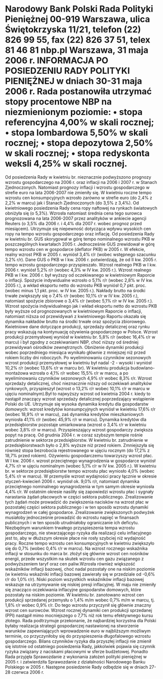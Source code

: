 Narodowy Bank Polski
Rada Polityki Pieniężnej
00-919 Warszawa, ulica Świętokrzyska 11/21, telefon (22) 826 99 55, fax (22) 826 37 51,
telex 81 46 81 nbp.pl
Warszawa, 31 maja 2006 r.
INFORMACJA PO POSIEDZENIU RADY POLITYKI PIENIĘŻNEJ
w dniach 30-31 maja 2006 r.
Rada postanowiła utrzymać stopy procentowe NBP na niezmienionym poziomie:
• stopa referencyjna 4,00% w skali rocznej;
• stopa lombardowa 5,50% w skali rocznej;
• stopa depozytowa 2,50% w skali rocznej;
• stopa redyskonta weksli 4,25% w skali rocznej.
==================================================================
Od posiedzenia Rady w kwietniu br. nieznacznie podwyższono prognozy wzrostu
gospodarczego na 2006 r. oraz inflacji na 2006 i 2007 r. w Stanach Zjednoczonych. Natomiast
prognozy inflacji i wzrostu gospodarczego w strefie euro na lata 2006-2007 nie zmieniły się. W
kwietniu roczne tempo wzrostu cen konsumpcyjnych wzrosło zarówno w strefie euro (do 2,4% z
2,2% w marcu) jak i Stanach Zjednoczonych (do 3,5% z 3,4%). Od kwietniowego posiedzenia
Rady cena ropy naftowej na rynkach światowych obniżyła się (o 5,3%). Wzrosła natomiast średnia
cena tego surowca prognozowana na lata 2006-2007 przez analityków w ankiecie agencji Reuters
(o 3,5% dla 2006 r. i 4,4% dla 2007 r. wobec prognoz przed miesiącem). Utrzymuje się niepewność
dotycząca wpływu wysokich cen ropy na tempo wzrostu gospodarczego oraz inflację.
Od posiedzenia Rady w kwietniu br. GUS skorygował w górę tempo nominalnego wzrostu
PKB w poszczególnych kwartałach 2005 r. Jednocześnie GUS zrewidował w górę tempo wzrostu
cen w gospodarce (deflator PKB) w 2005 r. W efekcie, realny wzrost PKB w 2005 r. wyniósł 3,4%
r/r (wobec wstępnego szacunku 3,2% r/r).
Dane GUS o PKB w I kw. 2006 r. potwierdzają, że od II kw. 2005 r. tempo wzrostu
gospodarczego przyspieszało. Wzrost realnego PKB w I kw. 2006 r. wyniósł 5,2% r/r (wobec 4,3%
w IV kw. 2005 r.). Wzrost realnego PKB w I kw. 2006 r. był wyższy od oczekiwanego w
kwietniowym Raporcie o inflacji. Spożycie indywidualne wzrosło o 5,1% r/r (wobec 2,8% w IV
kw. 2005 r.), a wkład eksportu netto do wzrostu PKB wyniósł 0,7 pkt. proc. (wobec minus 1,1 pkt.
proc. w IV kw. 2005 r.). Nakłady brutto na środki trwałe zwiększyły się o 7,4% r/r (wobec 10,1%
r/r w IV kw. 2005 r.), natomiast spożycie zbiorowe o 3,4% r/r (wobec 5,1% r/r w IV kw. 2005 r.).
Wzrost spożycia indywidualnego jak i wkład eksportu netto do wzrostu PKB były wyższe od
prognozowanych w kwietniowym Raporcie o inflacji, natomiast niższa od przewidywań z
kwietniowego Raportu okazała się dynamika nakładów brutto na środki trwałe oraz spożycia
zbiorowego.
Kwietniowe dane dotyczące produkcji, sprzedaży detalicznej oraz rynku pracy wskazują na
kontynuację ożywienia gospodarczego w Polsce. Wzrost produkcji przemysłowej wyniósł w
kwietniu br. 5,8% r/r (wobec 16,4% r/r w marcu) i był zgodny z oczekiwaniami NBP, choć niższy
od średniej przewidywań ośrodków zewnętrznych. Obniżenie dynamiki produkcji wobec
poprzedniego miesiąca wynikało głównie z mniejszej niż przed rokiem liczby dni roboczych. Po
wyeliminowaniu czynników sezonowych wzrost produkcji przemysłowej w kwietniu był nadal
-2 -
wysoki i wyniósł 10,2% r/r (wobec 13,6% r/r w marcu br). W kwietniu produkcja budowlano-
montażowa wzrosła o 4,1% r/r wobec 15,5% r/r w marcu, a po wyeliminowaniu czynników
sezonowych 4,9% r/r wobec 8,3% r/r. Wzrost sprzedaży detalicznej, choć nieznacznie niższy od
oczekiwań analityków rynkowych, przyspieszył (wzrost o 13,2% r/r wobec 10,1% r/r w marcu w
ujęciu nominalnym).Był to najwyższy wzrost od kwietnia 2004 r. kiedy to nastąpił znaczący wzrost
sprzedaży detalicznej poprzedzający wstąpienie Polski do UE. Utrzymuje się wysoka dynamika
kredytu dla gospodarstw domowych: wzrost kredytów konsumpcyjnych wyniósł w kwietniu 17,6%
r/r (wobec 18,9% r/r w marcu), zaś dynamika kredytów mieszkaniowych wyniosła 41,1% r/r
(wobec 45,9% r/r w marcu). Dynamika kredytów dla przedsiębiorstw pozostaje umiarkowana
(wzrost o 3,4% r/r w kwietniu wobec 3,8% r/r w marcu).
Przyspieszający wzrost gospodarczy zwiększa popyt na pracę. Od grudnia 2004 r. w coraz
szybszym tempie rośnie zatrudnienie w sektorze przedsiębiorstw. W kwietniu br. zatrudnienie w
przedsiębiorstwach było o 2,8% wyższe niż przed rokiem. Zmniejszyła się również stopa
bezrobocia rejestrowanego w ujęciu rocznym (do 17,2% z 18,7% przed rokiem).
Ożywieniu gospodarczemu towarzyszy wzrost płac. W I kw. 2006 r. wzrost przeciętnego
wynagrodzenia w gospodarce wyniósł 4,7% r/r w ujęciu nominalnym (wobec 5,1% r/r w IV kw.
2005 r.). W kwietniu br. w sektorze przedsiębiorstw tempo wzrostu płac wyniosło 4,0% (wobec
5,4% r/r w marcu). W przemyśle wzrost wydajności pracy łącznie w okresie styczeń-kwiecień 2006
r. wyniósł ok. 9,0% r/r, natomiast dynamika przeciętnego nominalnego wynagrodzenia w tym
samym okresie wyniosła 4,4% r/r. W ostatnim okresie nasiliły się zapowiedzi wzrostu płac i
sygnały narastania żądań płacowych w części sektora publicznego. Zrealizowanie tych żądań może
prowadzić do zwiększenia nacisków na wzrost płac w pozostałej części sektora publicznego i w ten
sposób wzrostu dynamiki wynagrodzeń w całej gospodarce. Zrealizowanie zwiększonych
podwyżek musiałoby jednocześnie prowadzić do wzrostu napięć w finansach publicznych i w ten
sposób utrudniałoby ograniczanie ich deficytu. Niezbędnym warunkiem trwałego przyspieszenia
tempa wzrostu gospodarczego, nie stwarzającego ryzyka dla realizacji celu inflacyjnego jest to, aby
w dłuższym okresie płace nie rosły szybciej niż wydajność pracy.
Roczne tempo wzrostu cen konsumpcyjnych w kwietniu zwiększyło się do 0,7% (wobec
0,4% r/r w marcu). Na wzrost rocznego wskaźnika inflacji w stosunku do marca br. złożył się
głównie wzrost cen nośników energii, przede wszystkim na skutek wzrostu cen gazu związanego z
podwyższeniem taryf oraz cen paliw.Wzrosła również większość wskaźników inflacji bazowej,
choć nadal pozostały one na niskim poziomie (w kwietniu wskaźniki inflacji bazowej zawierały się
w przedziale od -0,6% r/r do 1,0% r/r). Niski poziom wszystkich wskaźników inflacji bazowej
wskazuje na utrzymywanie się niskiej presji inflacyjnej. W maju nie zmieniły się znacząco
oczekiwania inflacyjne gospodarstw domowych, które pozostały na niskim poziomie.
W kwietniu br. zanotowano wzrost cen produkcji sprzedanej przemysłu o 1,4% m/m wobec
0,7% m/m w marcu, tj. 1,8% r/r wobec 0,9% r/r. Do tego wzrostu przyczynił się głównie znaczny
wzrost cen surowców. Wzrost rocznej dynamiki cen produkcji sprzedanej (PPI) nastąpił mimo
mocniejszego o 7,7% niż rok temu efektywnego kursu złotego.
Rada podtrzymuje przekonanie, że najbardziej korzystna dla Polski byłaby realizacja
strategii gospodarczej nastawionej na stworzenie warunków zapewniających wprowadzenie euro w
najbliższym możliwym terminie, co przyczyniłoby się do przyspieszenia długofalowego wzrostu
gospodarczego.
Bilans czynników ryzyka dla przyszłej inflacji nie zmienił się istotnie od ostatniego
posiedzenia Rady, jakkolwiek pojawia się czynnik ryzyka związany z naciskami płacowymi w
sferze budżetowej.
Ponadto Rada przyjęła Sprawozdanie z wykonania założeń polityki pieniężnej
w 2005 r. i zatwierdziła Sprawozdanie z działalności Narodowego Banku Polskiego w 2005 r.
Następne posiedzenie Rady odbędzie się w dniach 27-28 czerwca 2006 r.
